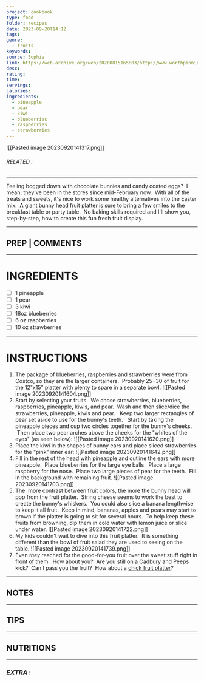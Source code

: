 ```yaml
---
project: cookbook
type: food
folder: recipes
date: 2023-09-20T14:12
tags: 
genre:
  - fruits
keywords: 
source: Sophie
link: https://web.archive.org/web/20200815165803/http://www.worthpinning.com/2014/04/bunny-head-fresh-fruit-platter.html?m=1
desc: 
rating: 
time: 
servings: 
calories: 
ingredients:
  - pineapple
  - pear
  - kiwi
  - blueberries
  - raspberries
  - strawberries
---
```


![[Pasted image 20230920141317.png]]
###### *RELATED* : 
---
Feeling bogged down with chocolate bunnies and candy coated eggs?  I mean, they've been in the stores since mid-February now.  With all of the treats and sweets, it's nice to work some healthy alternatives into the Easter mix.  A giant bunny head fruit platter is sure to bring a few smiles to the breakfast table or party table.  No baking skills required and I'll show you, step-by-step, how to create this fun fresh fruit display.

---
## PREP | COMMENTS



---
# INGREDIENTS

- [ ] 1 pineapple  
- [ ] 1 pear
- [ ] 3 kiwi
- [ ] 18oz blueberries
- [ ] 6 oz raspberries
- [ ] 10 oz strawberries

---
# INSTRUCTIONS

1. The package of blueberries, raspberries and strawberries were from Costco, so they are the larger containers.  Probably $25-$30 of fruit for the 12"x15" platter with plenty to spare in a separate bowl.
![[Pasted image 20230920141604.png]]
2. Start by selecting your fruits.  We chose strawberries, blueberries, raspberries, pineapple, kiwis, and pear.  Wash and then slice/dice the strawberries, pineapple, kiwis and pear.   Keep two larger rectangles of pear set aside to use for the bunny's teeth.   Start by taking the pineapple pieces and cup two circles together for the bunny's cheeks.  Then place two pear arches above the cheeks for the "whites of the eyes" (as seen below):
![[Pasted image 20230920141620.png]]
3. Place the kiwi in the shapes of bunny ears and place sliced strawberries for the "pink" inner ear:
![[Pasted image 20230920141642.png]]
4. Fill in the rest of the head with pineapple and outline the ears with more pineapple.  Place blueberries for the large eye balls.  Place a large raspberry for the nose.  Place two large pieces of pear for the teeth.  Fill in the background with remaining fruit.
![[Pasted image 20230920141703.png]]
5. The  more contrast between fruit colors, the more the bunny head will pop from the fruit platter.  String cheese seems to work the best to create the bunny's whiskers.  You could also slice a banana lengthwise to keep it all fruit.  Keep in mind, bananas, apples and pears may start to brown if the platter is going to sit for several hours.  To help keep these fruits from browning, dip them in cold water with lemon juice or slice under water.
![[Pasted image 20230920141722.png]]
6. My kids couldn't wait to dive into this fruit platter.  It is something different than the bowl of fruit salad they are used to seeing on the table.
![[Pasted image 20230920141739.png]]
7. Even _they_ reached for the good-for-you fruit over the sweet stuff right in front of them.  How about you?  Are you still on a Cadbury and Peeps kick?  Can I pass you the fruit?  How about a [chick fruit platter](http://www.worthpinning.com/2015/03/chick-fresh-fruit-platter.html)?

---
## NOTES



---
## TIPS



---
## NUTRITIONS



---
### *EXTRA* :



